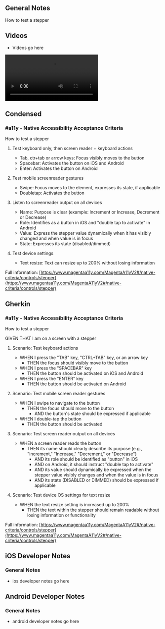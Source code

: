 ## General Notes

How to test a stepper

## Videos

- Videos go here
<video controls>
  <source src="media/video/native/button/buttonIosVoiceover.webm" type="video/webm">
  Your browser does not support the video tag.
</video>

## Condensed

### #a11y - Native Accessibility Acceptance Criteria

How to test a stepper

1. Test keyboard only, then screen reader + keyboard actions

   - Tab, ctr+tab or arrow keys: Focus visibly moves to the button
   - Spacebar: Activates the button on iOS and Android
   - Enter: Activates the button on Android

2. Test mobile screenreader gestures

   - Swipe: Focus moves to the element, expresses its state, if applicable
   - Doubletap: Activates the button

3. Listen to screenreader output on all devices

   - Name: Purpose is clear (example: Increment or Increase, Decrement or Decrease)
   - Role: Identifies as a button in iOS and "double tap to activate" in Android
   - Value: Express the stepper value dynamically when it has visibly changed and when value is in focus
   - State: Expresses its state (disabled/dimmed)

4. Test device settings

   - Text resize: Text can resize up to 200% without losing information

Full information: [https://www.magentaa11y.com/MagentaA11yV2#/native-criteria/controls/stepper](https://www.magentaa11y.com/MagentaA11yV2#/native-criteria/controls/stepper)

## Gherkin

### #a11y - Native Accessibility Acceptance Criteria

How to test a stepper

GIVEN THAT I am on a screen with a stepper

1. Scenario: Test keyboard actions

   - WHEN I press the "TAB" key, "CTRL+TAB" key, or an arrow key 
      - THEN the focus should visibly move to the button 
   - WHEN I press the "SPACEBAR" key 
      - THEN the button should be activated on iOS and Android 
   - WHEN I press the "ENTER" key 
      - THEN the button should be activated on Android

2. Scenario: Test mobile screen reader gestures

   - WHEN I swipe to navigate to the button 
      - THEN the focus should move to the button 
         - AND the button's state should be expressed if applicable 
   - WHEN I double-tap the button 
      - THEN the button should be activated 

3. Scenario: Test screen reader output on all devices

   - WHEN a screen reader reads the button 
      - THEN its name should clearly describe its purpose (e.g., "Increment," "Increase," "Decrement," or "Decrease") 
         - AND its role should be identified as "button" in iOS 
         - AND on Android, it should instruct "double tap to activate" 
         - AND its value should dynamically be expressed when the stepper value visibly changes and when the value is in focus 
         - AND its state (DISABLED or DIMMED) should be expressed if applicable 

4. Scenario: Test device OS settings for text resize

   - WHEN the text resize setting is increased up to 200% 
      - THEN the text within the stepper should remain readable without losing information or functionality 

Full information: [https://www.magentaa11y.com/MagentaA11yV2#/native-criteria/controls/stepper](https://www.magentaa11y.com/MagentaA11yV2#/native-criteria/controls/stepper)

## iOS Developer Notes
### General Notes
- ios developer notes go here

## Android Developer Notes
### General Notes
- android developer notes go here
